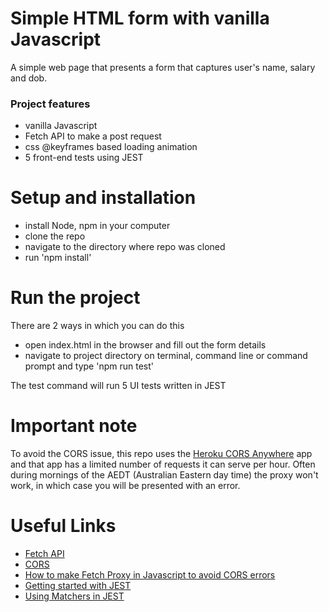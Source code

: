 # Simple HTML form with vanilla Javascript 
A simple web page that presents a form that captures user's name, salary and dob.
### Project features
- vanilla Javascript
- Fetch API to make a post request
- css @keyframes based loading animation
- 5 front-end tests using JEST

# Setup and installation
- install Node, npm in your computer
- clone the repo
- navigate to the directory where repo was cloned
- run 'npm install'

# Run the project
There are 2 ways in which you can do this
- open index.html in the browser and fill out the form details
- navigate to project directory on terminal, command line or command prompt and type 'npm run test'

The test command will run 5 UI tests written in JEST

# Important note
To avoid the CORS issue, this repo uses the [Heroku CORS Anywhere] app and that app has a limited number of requests it can serve per hour. Often during mornings of the AEDT (Australian Eastern day time) the proxy won't work, in which case you will be presented with an error.

# Useful Links
- [Fetch API] 
- [CORS]
- [How to make Fetch Proxy in Javascript to avoid CORS errors]
- [Getting started with JEST]
- [Using Matchers in JEST]

[Using Matchers in JEST]: https://jestjs.io/docs/en/using-matchers
[Getting started with JEST]: https://jestjs.io/docs/en/getting-started
[How to make Fetch Proxy in Javascript to avoid CORS errors]: https://medium.com/@kennethscoggins/how-to-make-a-fetch-proxy-in-javascript-to-avoid-cors-errors-with-apis-2b93c4ed0e78
[CORS]: https://developer.mozilla.org/en-US/docs/Web/HTTP/CORS
[Fetch API]: https://developer.mozilla.org/en-US/docs/Web/API/Fetch_API
[Heroku Cors Anywhere]: https://cors-anywhere.herokuapp.com/
